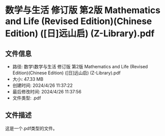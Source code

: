 ﻿# 数学与生活 修订版 第2版 Mathematics and Life (Revised Edition)(Chinese Edition) ([日]远山启) (Z-Library).pdf

## 文件信息
- 路径: 数学\数学与生活 修订版 第2版 Mathematics and Life (Revised Edition)(Chinese Edition) ([日]远山启) (Z-Library).pdf
- 大小: 47.33 MB
- 创建时间: 2024/4/26 11:37:22
- 最后修改时间: 2024/4/26 11:37:56
- 文件类型: .pdf

## 文件描述
这是一个.pdf类型的文件。

